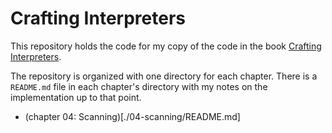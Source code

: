 # Crafting Interpreters
This repository holds the code for my copy of the code in the book [Crafting Interpreters](https://craftinginterpreters.com/).

The repository is organized with one directory for each chapter. There is a `README.md` file in each chapter's directory with my notes on the implementation up to that point.
- (chapter 04: Scanning)[./04-scanning/README.md]

